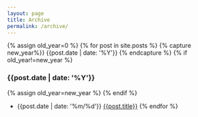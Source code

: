 ```yaml
---
layout: page
title: Archive
permalink: /archive/
---
```


{% assign old_year=0 %}
{% for post in site.posts %}
{% capture new_year%}} {{post.date | date: '%Y'}} {% endcapture %}
{% if old_year!=new_year %}
### {{post.date | date: '%Y'}}
{% assign old_year=new_year %}
{% endif %}
+ {{post.date | date: '%m/%d'}} [{{post.title}}]({{post.url}}) 
{% endfor %}
